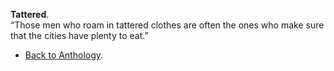 **Tattered**.  
“Those men who roam in tattered clothes are often the ones who make sure that the cities have plenty to eat.”  

- <a href="https://kushalsamant.github.io/anthology.html">Back to Anthology</a>.  